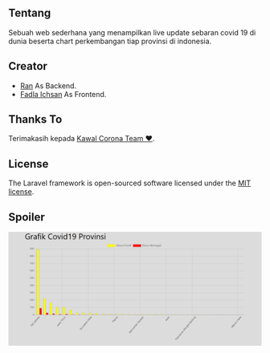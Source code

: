 ## Tentang

Sebuah web sederhana yang menampilkan live update sebaran covid 19 di dunia beserta chart perkembangan tiap provinsi di indonesia. 

## Creator

* <a href="https://github.com/rans0">Ran</a> As Backend.
* <a href="https://github.com/IFadla">Fadla Ichsan</a> As Frontend.

## Thanks To

Terimakasih kepada <a href="https://kawalcorona.com/">Kawal Corona Team ❤</a>.

## License

The Laravel framework is open-sourced software licensed under the [MIT license](https://opensource.org/licenses/MIT).

## Spoiler

![](covid19.gif)
